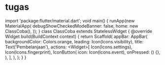 # tugas
import 'package:flutter/material.dart';  void main() {   runApp(new MaterialApp(     debugShowCheckedModeBanner: false,     home: new ClassCoba(),   )); }  class ClassCoba extends StatelessWidget {   @override   Widget build(BuildContext context) {     return Scaffold(       appBar: AppBar(         backgroundColor: Colors.orange,         leading: Icon(Icons.visibility),         title: Text('Pembelanjaan'),         actions: &lt;Widget>[           Icon(Icons.settings),           Icon(Icons.fingerprint),           IconButton(             icon: Icon(Icons.event),             onPressed: () {},           ),         ],       ),     );   } }
